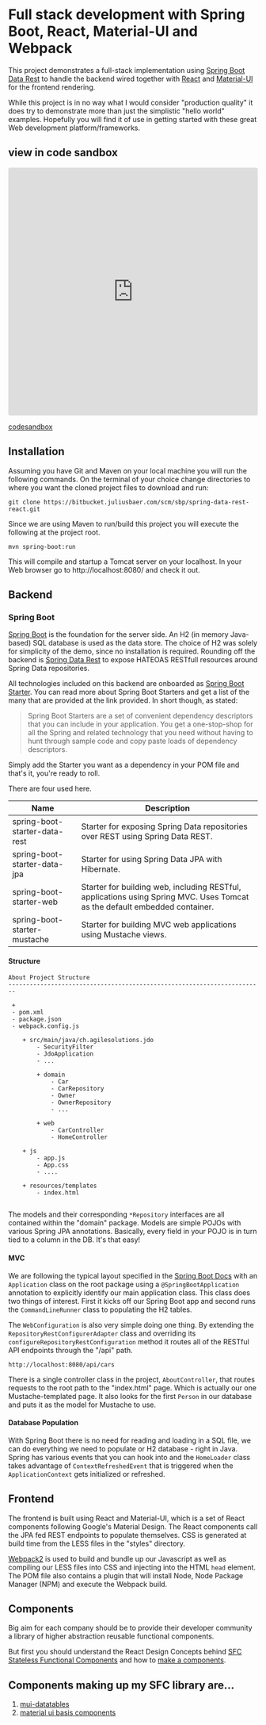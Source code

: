 # Full stack development with Spring Boot, React, Material-UI and Webpack

This project demonstrates a full-stack implementation using [Spring Boot Data Rest](http://www.springboottutorial.com/introduction-to-spring-data-rest-using-spring-boot)
to handle the backend wired together with [React](https://facebook.github.io/react/) and 
[Material-UI](https://material-ui.com/) for the frontend rendering. 

While this project is in no way what I would consider "production quality" it does
try to demonstrate more than just the simplistic "hello world" examples. Hopefully you
will find it of use in getting started with these great Web development platform/frameworks.

## view in code sandbox

<dl>
<iframe src="https://codesandbox.io/embed/new?codemirror=1&highlights=11,12,13,14" style="width:100%; height:500px; border:0; border-radius: 4px; overflow:hidden;" sandbox="allow-modals allow-forms allow-popups allow-scripts allow-same-origin"></iframe>
</dl>

[codesandbox](https://codesandbox.io/s/github/agilesolutions/react-spring-data-rest)

## Installation
Assuming you have Git and Maven on your local machine you will run the following commands. On the terminal of your
choice change directories to where you want the cloned project files to download and run:

```
git clone https://bitbucket.juliusbaer.com/scm/sbp/spring-data-rest-react.git
```
Since we are using Maven to run/build this project you will execute the following at the project root.

```
mvn spring-boot:run
```
This will compile and startup a Tomcat server on your localhost. In your Web browser go to http://localhost:8080/
and check it out.


## Backend

### Spring Boot

[Spring Boot](https://projects.spring.io/spring-boot/) is the foundation
for the server side. An H2 (in memory Java-based) SQL database is used as the data store. The 
choice of H2 was solely for simplicity of the demo, since no installation is required.
Rounding off the backend is [Spring Data Rest](https://docs.spring.io/spring-data/rest/docs/current/reference/html/) to expose HATEOAS RESTfull resources around Spring Data repositories.

All technologies included on this backend are onboarded as [Spring Boot Starter](http://docs.spring.io/spring-boot/docs/current/reference/htmlsingle/#using-boot-starter). You can read more about Spring Boot Starters and get a list of the many that are provided at the link provided. In short though,
as stated:

>Spring Boot Starters are a set of convenient dependency descriptors that you can include 
in your application. You get a one-stop-shop for all the Spring and related technology that you 
need without having to hunt through sample code and copy paste loads of dependency descriptors.

Simply add the Starter you want as a dependency in your POM file and that's it, you're ready to roll.

There are four used here.

|Name                           | Description               
-------------------------------|----------------------------
spring-boot-starter-data-rest  | Starter for exposing Spring Data repositories over REST using Spring Data REST. |
spring-boot-starter-data-jpa   | Starter for using Spring Data JPA with Hibernate.
spring-boot-starter-web        | Starter for building web, including RESTful, applications using Spring MVC. Uses Tomcat as the default embedded container.
spring-boot-starter-mustache   | Starter for building MVC web applications using Mustache views.


#### Structure

```
About Project Structure
------------------------------------------------------------------------

 + 
 - pom.xml
 - package.json
 - webpack.config.js 
 
    + src/main/java/ch.agilesolutions.jdo
        - SecurityFilter
        - JdoApplication
        - ...
        
        + domain
            - Car
            - CarRepository
            - Owner
            - OwnerRepository
            - ...
            
        + web
            - CarController
            - HomeController
    
    + js
        - app.js
        - App.css
        - ....
    
    + resources/templates
        - index.html
        
 ```   


The models and their corresponding `*Repository` interfaces are all contained within 
the "domain" package. Models are simple POJOs with various Spring JPA annotations. Basically, 
every field in your POJO is in turn tied to a column in the DB. It's that easy!

#### MVC

We are following the typical layout specified in the [Spring Boot Docs](http://docs.spring.io/spring-boot/docs/current/reference/htmlsingle/#using-boot-locating-the-main-class)
with an `Application` class on the root package using a `@SpringBootApplication` annotation to 
explicitly identify our main application class. This class does two things of interest. First it kicks off our Spring
Boot app and second runs the `CommandLineRunner` class to populating the H2 tables.
 
The `WebConfiguration` is also very simple doing one thing. By extending the `RepositoryRestConfigurerAdapter`
class and overriding its `configureRepositoryRestConfiguration` method it routes all of the RESTful API 
endpoints through the "/api" path.

```
http://localhost:8080/api/cars
```

There is a single controller class in the project, `AboutController`, that routes requests to the root path to the
"index.html" page. Which is actually our one Mustache-templated page. It also looks for the first `Person` in our
database and puts it as the model for Mustache to use.

#### Database Population

With Spring Boot there is no need for reading and loading in a SQL file, we can do everything we need to populate
or H2 database - right in Java. Spring has various events that you can hook into and the `HomeLoader` class takes 
advantage of `ContextRefreshedEvent` that is triggered when the `ApplicationContext` gets initialized or refreshed.

## Frontend

The frontend is built using React and Material-UI, which is a set of React components following Google's Material 
Design. The React components call the JPA fed REST endpoints to populate themselves. CSS is generated at build time
from the LESS files in the "styles" directory.

[Webpack2](https://webpack.js.org/guides/get-started/) is used to build and bundle up our Javascript as well as
compiling our LESS files into CSS and injecting into the HTML `head` element. The POM file also contains a
plugin that will install Node, Node Package Manager (NPM) and execute the Webpack build.

## Components

Big aim for each company should be to provide their developer community a library of higher abstraction reusable functional components.

But first you should understand the React Design Concepts behind [SFC Stateless Functional Components](https://hackernoon.com/react-stateless-functional-components-nine-wins-you-might-have-overlooked-997b0d933dbc) and how to [make a components](https://rangle.github.io/react-training/react-component/).

## Components making up my SFC library are...

1. [mui-datatables](https://github.com/gregnb/mui-datatables)
2. [material ui basis components](https://material-ui.com/getting-started/supported-components/)


